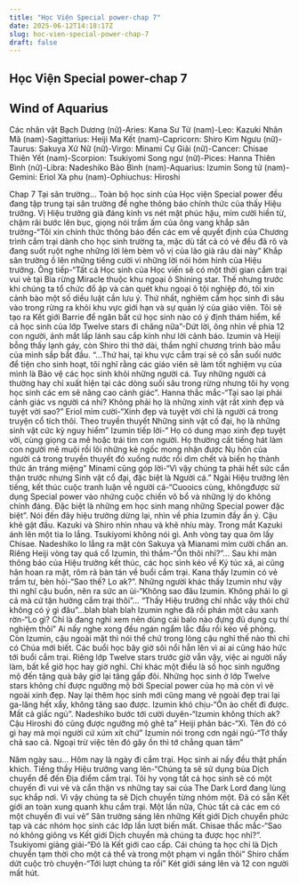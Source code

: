 ```yaml
---
title: "Học Viện Special power-chap 7"
date: 2025-06-12T14:18:17Z
slug: hoc-vien-special-power-chap-7
draft: false
---
```


## Học Viện Special power-chap 7

## Wind of Aquarius

Các nhân vật
Bạch Dương (nữ)-Aries: Kana
Sư Tử (nam)-Leo: Kazuki
Nhân Mã (nam)-Sagittarius: Heiji
Ma Kết (nam)-Capricorn: Shiro
Kim Ngưu (nữ)-Taurus: Sakuya
Xử Nữ (nữ)-Virgo: Minami
Cự Giải (nữ)-Cancer: Chisae
Thiên Yết (nam)-Scorpion: Tsukiyomi
Song ngư (nữ)-Pices: Hanna
Thiên Bình (nữ)-Libra: Nadeshiko
Bảo Bình (nam)-Aquarius: Izumin
Song tử (nam)-Gemini: Eriol
Xà phu (nam)-Ophiuchus: Hiroshi
 

 Chap 7
Tại sân trường…
Toàn bộ học sinh của Học viện Special power đều đang tập trung tại sân trường để nghe thông báo chính thức của thấy Hiệu trưởng.
Vị Hiệu trưởng già đáng kính vs nét mặt phúc hậu, mỉm cười hiền từ, chậm rãi bước lên bục, giọng nói trầm ấm của ông vang khắp sân trường-“Tôi xin chính thức thông báo đến các em về quyết định của Chương trình cắm trại dành cho học sinh trường ta, mặc dù tất cả có vẻ đều đã rõ và đang suốt ruột nghe những lời lèm bèm vô vị của lão già râu dài này”
Khắp sân trường ồ lên những tiếng cười vì những lời nói hóm hỉnh của Hiệu  trưởng.
Ông tiếp-“Tất cả Học sinh của Học viến sẽ có một thời gian cắm trại vui vẻ tại Bìa rừng Miracle thuộc khu ngoại ô Shining star. Thế nhưng trước khi chúng ta tổ chức đổ ập và càn quét khu ngoại ô tội nghiệp đó, tôi xin cảnh bào một số diều luật cần lưu ý. Thứ nhất, nghiêm cấm học sinh đi sâu vào trong rừng ra khỏi khu vực giới hạn và sự quản lý của giáo viên. Tôi sẽ tạo ra Kết giới Barrie để ngăn bất cứ học sinh nào có ý định thám hiểm, kể cả học sinh của lớp Twelve stars đi chăng nữa”-Dứt lời, ông nhìn về phía 12 con người, ánh mắt lấp lánh sau cắp kính như lời cảnh báo. Izumin và Heiji bỗng thấy lạnh gáy, còn Shiro thì thở dài, thầm nghĩ chương trình bảo mẫu của mình sắp bắt đầu.
“…Thứ hai, tại khu vực cắm trại sẽ có sẵn suối nước để tiện cho sinh hoạt, tôi nghĩ rằng các giáo viên sẽ làm tốt nghiệm vụ của mình là Bảo vệ các học sinh khỏi những người cá. Tuy những người cá thường hay chỉ xuất hiện tại các dòng suối sâu trong rừng nhưng tôi hy vọng học sinh các em sẽ nâng cao cảnh giác”.
Hanna thắc mắc-“Tại sao lại phải cảnh giác vs người cá nhỉ? Không phải họ là những xinh vật rất xinh đẹp và tuyệt vời sao?”
Eriol mỉm cười-“Xinh đẹp và tuyệt vời chỉ là người cá trong truyện cổ tích thôi. Theo truyền thuyết Những sinh vật cố đại, họ là những sinh vật cức kỳ nguy hiểm”
Izumin tiếp lời-“ Họ có dung mạo xinh đẹp tuyệt vời, cùng giọng ca mê hoặc trái tim con người. Họ thường cất tiếng hát làm con người mê muội rồi lôi những kẻ ngốc mong nhận được Nụ hôn của người cá trong truyền thuyết đó xuống nước rồi dìm chết và biến họ thành thức ăn tráng miệng”
Minami cũng góp lời-“Vì vậy chúng ta phải hết sức cẩn thận trước nhưng Sinh vật cổ đại, đặc biệt là Người cá.”
Ngài Hiệu trưởng lên tiếng, kết thúc cuộc tranh luận về người cá-“Cuooics cùng, khôngđược sử dụng Special power vào nhứng cuộc chiến vô bổ và những lý do không chính đáng. Đặc biệt là những em học sinh mang những Special power đặc biệt”. Nói đến đây hiệu trưởng dừng lại, nhìn về phia Izumin đầy ẩn ý. Cậu khẽ gật đầu. Kazuki và Shiro nhìn nhau và khẽ nhíu mày. Trong mắt Kazuki ánh lên một tia lo lắng. Tsukiyomi không nói gì. Anh vòng tay qua ôm lấy Chisae. Nadeshiko lo lắng ra mặt còn Sakuya và Mianami mỉm cười chấn an. Riêng Heiji vòng tay quá cổ Izumin, thì thầm-“Ổn thôi nhỉ?”…
Sau khi màn thông báo của Hiệu trưởng kết thúc, các học sinh kéo về Ký túc xá, ai cũng hân hoan ra mặt, rôm rả bàn tán về buổi cắm trại. Kana thấy Izumin có vẻ trầm tư, bèn hỏi-“Sao thế? Lo ak?”. Những người khác thấy Izumin  như vậy thì nghĩ cậu buồn, nên ra sức an ủi-“Không sao đâu Izumin. Không phải lo gì cả mà cứ tận hưởng cắm trại thôi”… “Thầy Hiệu trưởng chỉ nhắc vậy thôi chứ không có ý gì đâu”…blah blah blah
Izumin nghe đã rồi phán một câu xanh rờn-“Lo gì? Chỉ là đang nghỉ xem nên dùng cái balo nào đựng đủ dụng cụ thí nghiệm thôi”
Ai nấy nghe xong đều ngán ngẩm lắc đầu rồi kéo về phòng. Còn Izumin, cậu ngoài mặt thì nói thế chứ trong lòng cậu nghỉ thế nào thì chỉ có Chúa mới biết.
Các buổi học bây giờ sôi nổi hẳn lên vì ai ai cũng háo hức tới buổi cắm trại. Riêng lớp Twelve stars trước giờ vẫn vậy, việc ai người nấy làm, bất kể giờ học hay giờ nghỉ. Chỉ khác một điều là số học sinh ngưỡng mộ đến tặng quà bây giờ lại tăng gấp đôi. Những học sinh ở lớp Twelve stars không chỉ được ngưỡng mộ bởi Special power của họ mà còn vì vẻ ngoài xinh đẹp. Nay lại thêm học sinh mới cũng mang vẻ ngoài đẹp trai lại ga-lăng hết xẩy, không tăng sao được.
Izumin khó chịu-“Ồn ào chết đi được. Mất cả giấc ngủ”. Nadeshiko bước tới cười duyên-“Izumin không thích ak? Cậu Hiroshi đó cũng được ngưỡng mộ ghê ta”
Heiji phản bác-“Xì. Tên đó có gì hay mà mọi người cứ xúm xít chứ”
Izumin nói trong cơn ngái ngủ-“Tớ thấy chả sao cả. Ngoại trừ việc tên đó gây ồn thì tớ chẳng quan tâm”
 
Năm ngày sau…
Hôm nay là ngày đi cắm trại. Học sinh ai nấy đều thật phấn khích.
Tiếng thầy Hiệu trưởng vang lên-“Chúng ta sẽ sử dụng bùa Dịch chuyển để đến Địa điểm cắm trại. Tôi hy vọng tất cả học sinh sẽ có một chuyến đi vui vẻ và cẩn thận vs những tay sai của The Dark Lord đang lùng sục khắp nơi. Vì vậy chúng ta sẽ Dịch chuyển từng nhóm một. Đã có sẵn Kết giới an toàn xung quanh khu cắm trại. Một lần nữa, Chúc tất cả các em có một chuyến đi vui vẻ”
Sân trường sáng lên những Kết giới Dịch chuyển phức tạp và các nhóm học sinh các lớp lần lượt biến mất.
Chisae thắc mắc-“Sao nó không giông vs Kết giới Dịch chuyển mà chúng ta được học nhỉ?”. Tsukiyomi giảng giải-“Đó là Kết giới cao cấp. Cái chúng ta học chỉ là Dịch chuyển tạm thời cho một cá thể và trong một phạm vi ngắn thôi”
Shiro chấm dứt cuộc trò chuyện-“Tới lượt chúng ta rồi”
Két giới sáng lên và 12 con người mất hút.